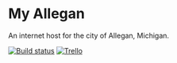 My Allegan
==========

An internet host for the city of Allegan, Michigan.


[![Build status](https://travis-ci.com/hoytnix/myallegan.svg?token=BKvS5xKpSByPB3L65neB)](https://travis-ci.com/hoytnix/myallegan)
[![Trello](https://img.shields.io/badge/Trello-My_Allegan-blue.svg)](https://trello.com/b/Q7h0iZVs/my-allegan)
